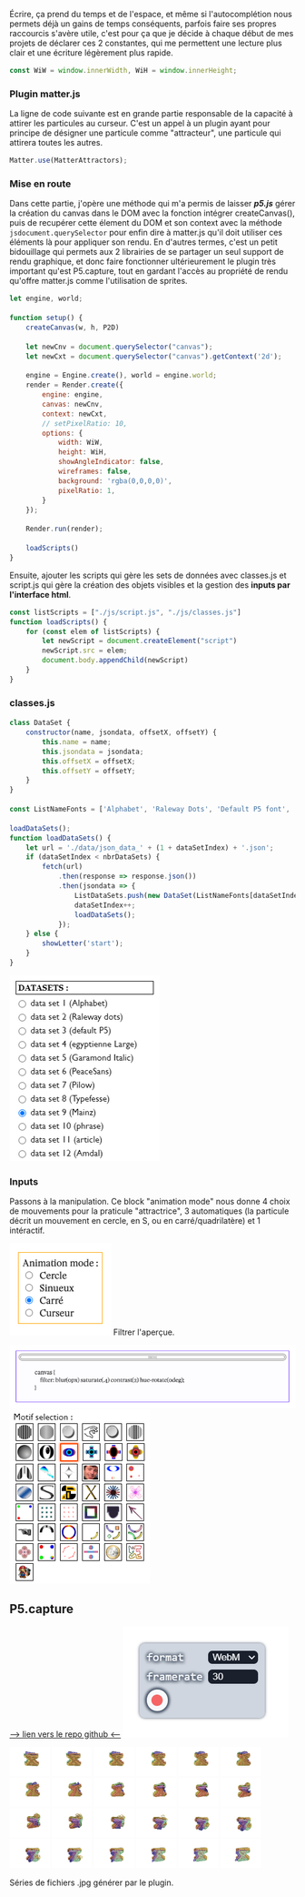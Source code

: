 Écrire, ça prend du temps et de l'espace, et même si l'autocomplétion nous permets déjà un gains de temps conséquents, parfois faire ses propres raccourcis s'avère utile, c'est pour ça que je décide à chaque début de mes projets de déclarer ces 2 constantes, qui me permettent une lecture plus clair et une écriture légèrement plus rapide.
```js
const WiW = window.innerWidth, WiH = window.innerHeight;
```




### Plugin matter.js
La ligne de code suivante est en grande partie responsable de la capacité à attirer les particules au curseur. C'est un appel à un plugin ayant pour principe de désigner une particule comme "attracteur", une particule qui attirera toutes les autres.
```js
Matter.use(MatterAttractors);
```

### Mise en route  

Dans cette partie, j'opère une méthode qui m'a permis de laisser ***p5.js*** gérer la création du canvas dans le DOM avec la fonction intégrer createCanvas(), puis de recupérer cette élement du DOM et son context avec la méthode ```jsdocument.querySelector``` pour enfin dire à matter.js qu'il doit utiliser ces éléments là pour appliquer son rendu. En d'autres termes, c'est un petit bidouillage qui permets aux 2 librairies de se partager un seul support de rendu graphique, et donc faire fonctionner ultérieurement le plugin très important qu'est P5.capture, tout en gardant l'accès au propriété de rendu qu'offre matter.js comme l'utilisation de sprites.
```js
let engine, world;

function setup() {
    createCanvas(w, h, P2D)

    let newCnv = document.querySelector("canvas");
    let newCxt = document.querySelector("canvas").getContext('2d');

    engine = Engine.create(), world = engine.world;
    render = Render.create({
        engine: engine,
        canvas: newCnv,
        context: newCxt,
        // setPixelRatio: 10,
        options: {
            width: WiW,
            height: WiH,
            showAngleIndicator: false,
            wireframes: false,
            background: 'rgba(0,0,0,0)',
            pixelRatio: 1,
        }
    });
    
    Render.run(render);

    loadScripts()
}
```


Ensuite, ajouter les scripts qui gère les sets de données avec classes.js et script.js qui gère la création des objets visibles et la gestion des **inputs par l'interface html**.
```js
const listScripts = ["./js/script.js", "./js/classes.js"]
function loadScripts() {
    for (const elem of listScripts) {
        let newScript = document.createElement("script")
        newScript.src = elem;
        document.body.appendChild(newScript)
    }
}
```

### classes.js
```js
class DataSet {
    constructor(name, jsondata, offsetX, offsetY) {
        this.name = name;
        this.jsondata = jsondata;
        this.offsetX = offsetX;
        this.offsetY = offsetY;
    }
}

const ListNameFonts = ['Alphabet', 'Raleway Dots', 'Default P5 font', 'Egyptienne Large', 'Garamond Italic', 'PeaceSans', 'Pilow', 'Typefesse', 'Mainz', "Phrase", "article", "Amdal"];

loadDataSets();
function loadDataSets() {
    let url = './data/json_data_' + (1 + dataSetIndex) + '.json';
    if (dataSetIndex < nbrDataSets) { 
        fetch(url)
            .then(response => response.json())
            .then(jsondata => {
                ListDataSets.push(new DataSet(ListNameFonts[dataSetIndex], jsondata, ListOffsetX[dataSetIndex], ListOffsetY[dataSetIndex]))
                dataSetIndex++;
                loadDataSets();
            });
    } else {
        showLetter('start');
    }
}
```
![](./doc_img/focus_datasets.png)


### Inputs  
Passons à la manipulation. Ce block "animation mode" nous donne 4 choix de mouvements pour la praticule "attractrice", 3 automatiques (la particule décrit un mouvement en cercle, en S, ou en carré/quadrilatère) et 1 intéractif. 

![](./doc_img/focus_attractorMoves.png)
Filtrer l'aperçue. 

![](./doc_img/focus_canvasFilters.png)
![](./doc_img/focus_selectionMotif.png)

## P5.capture

[--> lien vers le repo github <--](https://github.com/tapioca24/p5.capture "lien vers le repo github")
![](./doc_img/focus_capture.png)

<img width="14%" src="./doc_img/sequencePng/sprites_(2).jpg">
<img width="14%" src="./doc_img/sequencePng/sprites_(3).jpg">
<img width="14%" src="./doc_img/sequencePng/sprites_(4).jpg">
<img width="14%" src="./doc_img/sequencePng/sprites_(5).jpg">
<img width="14%" src="./doc_img/sequencePng/sprites_(6).jpg">
<img width="14%" src="./doc_img/sequencePng/sprites_(7).jpg">
<img width="14%" src="./doc_img/sequencePng/sprites_(8).jpg">
<img width="14%" src="./doc_img/sequencePng/sprites_(9).jpg">
<img width="14%" src="./doc_img/sequencePng/sprites_(10).jpg">
<img width="14%" src="./doc_img/sequencePng/sprites_(11).jpg">
<img width="14%" src="./doc_img/sequencePng/sprites_(12).jpg">
<img width="14%" src="./doc_img/sequencePng/sprites_(13).jpg">
<img width="14%" src="./doc_img/sequencePng/sprites_(14).jpg">
<img width="14%" src="./doc_img/sequencePng/sprites_(15).jpg">
<img width="14%" src="./doc_img/sequencePng/sprites_(16).jpg">
<img width="14%" src="./doc_img/sequencePng/sprites_(17).jpg">
<img width="14%" src="./doc_img/sequencePng/sprites_(18).jpg">
<img width="14%" src="./doc_img/sequencePng/sprites_(19).jpg">
<img width="14%" src="./doc_img/sequencePng/sprites_(20).jpg">
<img width="14%" src="./doc_img/sequencePng/sprites_(21).jpg">
<img width="14%" src="./doc_img/sequencePng/sprites_(22).jpg">
<img width="14%" src="./doc_img/sequencePng/sprites_(23).jpg">
<img width="14%" src="./doc_img/sequencePng/sprites_(24).jpg">
<img width="14%" src="./doc_img/sequencePng/sprites_(25).jpg">  

Séries de fichiers .jpg générer par le plugin. 